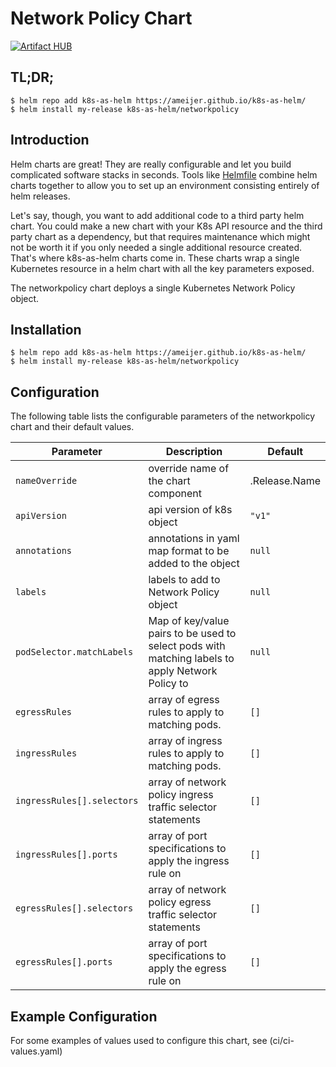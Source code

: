 # Network Policy Chart
[![Artifact HUB](https://img.shields.io/endpoint?url=https://artifacthub.io/badge/repository/k8s-as-helm)](https://artifacthub.io/packages/search?repo=k8s-as-helm)

## TL;DR;

```console
$ helm repo add k8s-as-helm https://ameijer.github.io/k8s-as-helm/
$ helm install my-release k8s-as-helm/networkpolicy
```

## Introduction

Helm charts are great! They are really configurable and let you build complicated software stacks in seconds. Tools like [Helmfile](https://github.com/roboll/helmfile) combine helm charts together to allow you to set up an environment consisting entirely of helm releases. 

Let's say, though, you want to add additional code to a third party helm chart. You could make a new chart with your K8s API resource and the third party chart as a dependency, but that requires maintenance which might not be worth it if you only needed a single additional resource created. That's where k8s-as-helm charts come in. These charts wrap a single Kubernetes resource in a helm chart with all the key parameters exposed. 

The networkpolicy chart deploys a single Kubernetes Network Policy object.

## Installation 

```console
$ helm repo add k8s-as-helm https://ameijer.github.io/k8s-as-helm/
$ helm install my-release k8s-as-helm/networkpolicy
```

## Configuration

The following table lists the configurable parameters of the networkpolicy chart and their default values.

Parameter | Description | Default
--- | --- | ---
`nameOverride` | override name of the chart component | .Release.Name
`apiVersion` | api version of k8s object | `"v1"`
`annotations` | annotations in yaml map format to be added to the object | `null`
`labels` | labels to add to Network Policy object | `null`
`podSelector.matchLabels` | Map of key/value pairs to be used to select pods with matching labels to apply Network Policy to | `null`
`egressRules` | array of egress rules to apply to matching pods. | `[]`
`ingressRules` | array of ingress rules to apply to matching pods. | `[]`
`ingressRules[].selectors` | array of network policy ingress traffic selector statements | `[]`
`ingressRules[].ports` | array of port specifications to apply the ingress rule on | `[]`
`egressRules[].selectors` | array of network policy egress traffic selector statements | `[]`
`egressRules[].ports` | array of port specifications to apply the egress rule on | `[]`

## Example Configuration

For some examples of values used to configure this chart, see (ci/ci-values.yaml)
